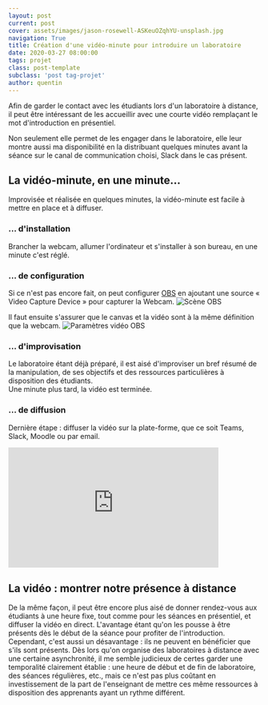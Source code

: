 ```yaml
---
layout: post
current: post
cover: assets/images/jason-rosewell-ASKeuOZqhYU-unsplash.jpg
navigation: True
title: Création d'une vidéo-minute pour introduire un laboratoire
date: 2020-03-27 08:00:00
tags: projet
class: post-template
subclass: 'post tag-projet'
author: quentin
---
```


Afin de garder le contact avec les étudiants lors d'un laboratoire à distance, il peut être intéressant de les accueillir avec une courte vidéo remplaçant le mot d'introduction en présentiel.

Non seulement elle permet de les engager dans le laboratoire, elle leur montre aussi ma disponibilité en la distribuant quelques minutes avant la séance sur le canal de communication choisi, Slack dans le cas présent.

## La vidéo-minute, en une minute...
Improvisée et réalisée en quelques minutes, la vidéo-minute est facile à mettre en place et à diffuser.

### ... d'installation
Brancher la webcam, allumer l'ordinateur et s'installer à son bureau, en une minute c'est réglé.

### ... de configuration
Si ce n'est pas encore fait, on peut configurer [OBS](https://obsproject.com/) en ajoutant une source « Video Capture Device » pour capturer la Webcam.
![Scène OBS](assets/images/video-minute/obs-scene.png)

Il faut ensuite s'assurer que le canvas et la vidéo sont à la même définition que la webcam.
![Paramètres vidéo OBS](assets/images/video-minute/obs-settings.png)

### ... d'improvisation
Le laboratoire étant déjà préparé, il est aisé d'improviser un bref résumé de la manipulation, de ses objectifs et des ressources particulières à disposition des étudiants.  
Une minute plus tard, la vidéo est terminée.

### ... de diffusion
Dernière étape : diffuser la vidéo sur la plate-forme, que ce soit Teams, Slack, Moodle ou par email.

<iframe width="420" height="240" src="http://www.youtube.com/embed/7bCLhckAR0w?wmode=opaque" frameborder="0" allowfullscreen="allowfullscreen"> useless text to render the iframe on GitHub Pages </iframe>

## La vidéo : montrer notre présence à distance
De la même façon, il peut être encore plus aisé de donner rendez-vous aux étudiants à une heure fixe, tout comme pour les séances en présentiel, et diffuser la vidéo en direct.
L'avantage étant qu'on les pousse à être présents dès le début de la séance pour profiter de l'introduction.  
Cependant, c'est aussi un désavantage : ils ne peuvent en bénéficier que s'ils sont présents.
Dès lors qu'on organise des laboratoires à distance avec une certaine asynchronité, il me semble judicieux de certes garder une temporalité clairement établie : une heure de début et de fin de laboratoire, des séances régulières, etc., mais ce n'est pas plus coûtant en investissement de la part de l'enseignant de mettre ces même ressources à disposition des apprenants ayant un rythme différent.
